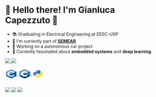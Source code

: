 <h1 align="left"> 🤝 Hello there! I'm Gianluca Capezzuto 🤝</h1>

- 📚 Graduating in Electrical Engineering at EESC-USP
- 🤖 I'm currently part of **[SEMEAR]**
- 🚗 Working on a autonomous car project
- 📲 Currently fascinated about **embedded systems** and **deep learning**

 <div>
  <a href="https://github.com/gianvstheworld">
  <img height="180em" src="https://github-readme-stats.vercel.app/api?username=gianvstheworld&show_icons=true&theme=dark&include_all_commits=true&count_private=true"/>
  <img height="180em" src="https://github-readme-stats.vercel.app/api/top-langs/?username=gianvstheworld&layout=compact&langs_count=7&theme=dark"/>
  </div>
  
<div style="display: inline_block"><br>
  <img align="center" alt="Gian-C" height="30" width="40" src="https://raw.githubusercontent.com/devicons/devicon/master/icons/c/c-original.svg">
  <img align="center" alt="Gian-Cpp" height="30" width="40" src="https://raw.githubusercontent.com/devicons/devicon/master/icons/cplusplus/cplusplus-original.svg">
  <img align="center" alt="Gian-Python" height="30" width="40" src="https://raw.githubusercontent.com/devicons/devicon/master/icons/python/python-original.svg">
</div>
  
  ##
 
<div> 
    <a href = "mailto:gianlucacapezzuto@usp.br"><img src="https://img.shields.io/badge/-Gmail-%23333?style=for-the-badge&logo=gmail&logoColor=white" target="_blank"></a>
  <a href="https://www.linkedin.com/in/gianluca-capezzuto-sardinha-9a1330205/" target="_blank"><img src="https://img.shields.io/badge/-LinkedIn-%230077B5?style=for-the-badge&logo=linkedin&logoColor=white" target="_blank"></a> 
   <a href = "https://open.spotify.com/playlist/1wO3KURMMfFFeh4qrelMkO?si=38e16643a30c413b"><img src="https://img.shields.io/badge/Spotify-1ED760?&style=for-the-badge&logo=spotify&logoColor=white" target="_blank"></a>
</div>
  
<!-- links -->

[SEMEAR]: https://github.com/Grupo-SEMEAR-USP "Grupo SEMEAR - EESC/USP"
